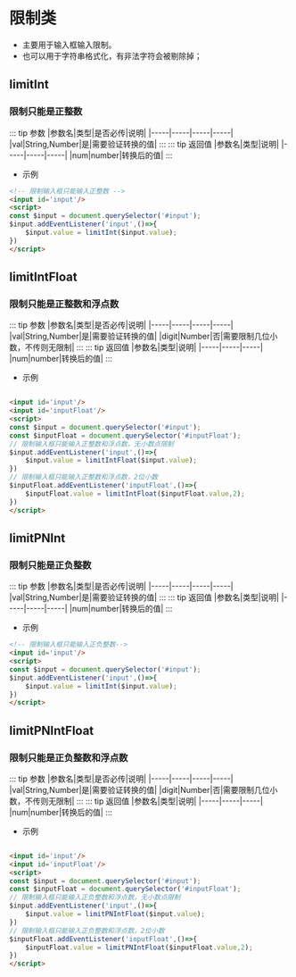 # 限制类
- 主要用于输入框输入限制。
- 也可以用于字符串格式化，有非法字符会被剔除掉；

## limitInt
### 限制只能是正整数
::: tip 参数
|参数名|类型|是否必传|说明|
|-----|-----|-----|-----|
|val|String,Number|是|需要验证转换的值|
:::
::: tip 返回值
|参数名|类型|说明|
|-----|-----|-----|
|num|number|转换后的值|
:::


- 示例
``` html
<!-- 限制输入框只能输入正整数 -->
<input id='input'/>
<script>
const $input = document.querySelector('#input');
$input.addEventListener('input',()=>{
    $input.value = limitInt($input.value);
})
</script>

```

## limitIntFloat
### 限制只能是正整数和浮点数
::: tip 参数
|参数名|类型|是否必传|说明|
|-----|-----|-----|-----|
|val|String,Number|是|需要验证转换的值|
|digit|Number|否|需要限制几位小数，不传则无限制|
:::
::: tip 返回值
|参数名|类型|说明|
|-----|-----|-----|
|num|number|转换后的值|
:::


- 示例
``` html

<input id='input'/>
<input id='inputFloat'/>
<script>
const $input = document.querySelector('#input');
const $inputFloat = document.querySelector('#inputFloat');
// 限制输入框只能输入正整数和浮点数，无小数点限制
$input.addEventListener('input',()=>{
    $input.value = limitIntFloat($input.value);
})
// 限制输入框只能输入正整数和浮点数，2位小数
$inputFloat.addEventListener('inputFloat',()=>{
    $inputFloat.value = limitIntFloat($inputFloat.value,2);
})
</script>

```

## limitPNInt
### 限制只能是正负整数
::: tip 参数
|参数名|类型|是否必传|说明|
|-----|-----|-----|-----|
|val|String,Number|是|需要验证转换的值|
:::
::: tip 返回值
|参数名|类型|说明|
|-----|-----|-----|
|num|number|转换后的值|
:::


- 示例
``` html
<!-- 限制输入框只能输入正负整数-->
<input id='input'/>
<script>
const $input = document.querySelector('#input');
$input.addEventListener('input',()=>{
    $input.value = limitInt($input.value);
})
</script>

```


## limitPNIntFloat
### 限制只能是正负整数和浮点数
::: tip 参数
|参数名|类型|是否必传|说明|
|-----|-----|-----|-----|
|val|String,Number|是|需要验证转换的值|
|digit|Number|否|需要限制几位小数，不传则无限制|
:::
::: tip 返回值
|参数名|类型|说明|
|-----|-----|-----|
|num|number|转换后的值|
:::


- 示例
``` html

<input id='input'/>
<input id='inputFloat'/>
<script>
const $input = document.querySelector('#input');
const $inputFloat = document.querySelector('#inputFloat');
// 限制输入框只能输入正负整数和浮点数，无小数点限制
$input.addEventListener('input',()=>{
    $input.value = limitPNIntFloat($input.value);
})
// 限制输入框只能输入正负整数和浮点数，2位小数
$inputFloat.addEventListener('inputFloat',()=>{
    $inputFloat.value = limitPNIntFloat($inputFloat.value,2);
})
</script>

```